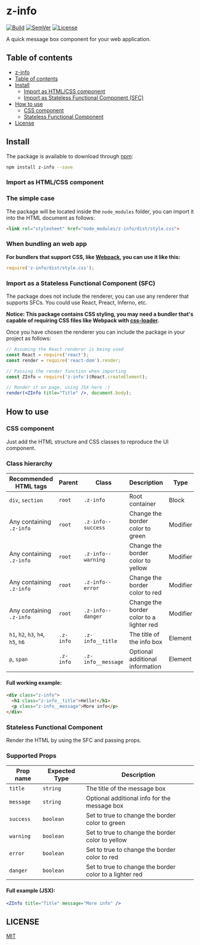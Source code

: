 # <a name="z-info"></a> z-info

[![Build]](https://travis-ci.org/z-kit/z-info) [![SemVer]](http://semver.org/) [![License]](LICENSE)

A quick message box component for your web application.

## <a name="toc"></a> Table of contents

- [z-info](#z-info)
- [Table of contents](#toc)
- [Install](#install)
  - [Import as HTML/CSS component](#import-css)
  - [Import as Stateless Functional Component (SFC)](#import-sfc)
- [How to use](#howto)
  - [CSS component](#css)
  - [Stateless Functional Component](#sfc)
- [License](#license)

## <a name="install"></a> Install

The package is available to download through [npm](https://npmjs.com):

```bash
npm install z-info --save
```

### <a name="import-css"></a> Import as HTML/CSS component

### The simple case

The package will be located inside the `node_modules` folder, you can import it into the HTML document as follows:

```html
<link rel="stylesheet" href="node_modules/z-info/dist/style.css">
```

### When bundling an web app

**For bundlers that support CSS, like [Webpack](https://webpack.github.io/), you can use it like this:**

```javascript
require('z-info/dist/style.css');
```

### <a name="import-sfc"></a> Import as a Stateless Functional Component (SFC)

The package does not include the renderer, you can use any renderer that supports SFCs. You could use React, Preact, Inferno, etc.

**Notice: This package contains CSS styling, you may need a bundler that's capable of requiring CSS files like Webpack with [css-loader](https://github.com/webpack/css-loader).**

Once you have chosen the renderer you can include the package in your project as follows:

```jsx
// Assuming the React renderer is being used
const React = require('react');
const render = require('react-dom').render;

// Passing the render function when importing
const ZInfo = require('z-info')(React.createElement);

// Render it on page, using JSX here :)
render(<ZInfo title="Title" />, document.body);
```

## <a name="howto"></a> How to use

### <a name="css"></a> CSS component

Just add the HTML structure and CSS classes to reproduce the UI component.

### Class hierarchy

| Recommended HTML tags              | Parent    | Class              | Description                              | Type     |
| ---------------------------------- | --------- | ------------------ | ---------------------------------------- | -------- |
| `div`, `section`                   | `root`    | `.z-info`          | Root container                           | Block    |
| Any containing `.z-info`           | `root`    | `.z-info--success` | Change the border color to green         | Modifier |
| Any containing `.z-info`           | `root`    | `.z-info--warning` | Change the border color to yellow        | Modifier |
| Any containing `.z-info`           | `root`    | `.z-info--error`   | Change the border color to red           | Modifier |
| Any containing `.z-info`           | `root`    | `.z-info--danger`  | Change the border color to a lighter red | Modifier |
| `h1`, `h2`, `h3`, `h4`, `h5`, `h6` | `.z-info` | `.z-info__title`   | The title of the info box                | Element  |
| `p`, `span`                        | `.z-info` | `.z-info__message` | Optional additional information          | Element  |

#### Full working example:

```html
<div class="z-info">
  <h1 class="z-info__title">Hello!</h1>
  <p class="z-info__message">More info</p>
</div>
```

### <a name="sfc"></a> Stateless Functional Component

Render the HTML by using the SFC and passing props.

### Supported Props

| Prop name | Expected Type | Description                                             |
| --------- | ------------- | ------------------------------------------------------- |
| `title`   | `string`      | The title of the message box                            |
| `message` | `string`      | Optional additional info for the message box            |
| `success` | `boolean`     | Set to true to change the border color to green         |
| `warning` | `boolean`     | Set to true to change the border color to yellow        |
| `error`   | `boolean`     | Set to true to change the border color to red           |
| `danger`  | `boolean`     | Set to true to change the border color to a lighter red |

#### Full example (JSX):

```jsx
<ZInfo title="Title" message="More info" />
```

## <a name="license"></a> LICENSE

[MIT](LICENSE)

[Build]: https://img.shields.io/travis/z-kit/z-info.svg
[SemVer]: https://img.shields.io/:semver-%E2%9C%93-brightgreen.svg
[License]: https://img.shields.io/npm/l/z-info.svg